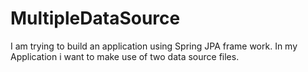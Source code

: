 # MultipleDataSource
I am trying to build an application using Spring JPA frame work. In my Application i want to make use of two data source files.
